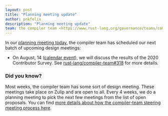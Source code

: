 ```yaml
---
layout: post
title: "Planning meeting update"
author: pnkfelix
description: "Planning meeting update"
team: the compiler team <https://www.rust-lang.org/governance/teams/compiler>
---
```


In our [planning meeting today], the compiler team has scheduled our
next batch of upcoming design meetings:

* On August, 14 ([calendar event][ce1]), we will discuss the results of the 2020 Contributor Survey. See [rust-lang/compiler-team#318] for more details.

[planning meeting today]: https://zulip-archive.rust-lang.org/238009tcompilermeetings/09644planningmeeting20200731.html
[ce1]: https://calendar.google.com/event?action=TEMPLATE&tmeid=Mzh2ZWlmNjlnbnBtM212OTI0dXN2aWNodG8gNnU1cnJ0Y2U2bHJ0djA3cGZpM2RhbWdqdXNAZw&tmsrc=6u5rrtce6lrtv07pfi3damgjus%40group.calendar.google.com
[rust-lang/compiler-team#318]: https://github.com/rust-lang/compiler-team/issues/318

### Did you know?

Most weeks, the compiler team has some sort of design meeting. These
meetings take place on Zulip and are open to all. Every 4 weeks, we do
a planning meeting to pick the next few meetings from the list of open
proposals. You can find [more details about how the compiler-team
steering meeting process here][details].

[details]: https://rust-lang.github.io/compiler-team/about/steering-meeting/
[meeting calendar]: https://rust-lang.github.io/compiler-team/#meeting-calendar
[compiler team]: https://www.rust-lang.org/governance/teams/compiler
